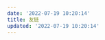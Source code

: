 ```yaml
---
date: '2022-07-19 10:20:14'
title: 友链
updated: '2022-07-19 10:20:14'
---
```

<div id="qexo-friends"></div>
<link rel="stylesheet" href="https://cdn.jsdelivr.net/npm/qexo-static@1.1.3/hexo/friends/friends.css"/>
<script src="https://cdn.jsdelivr.net/npm/qexo-static@1.1.3/hexo/friends/friends.js"></script>
<script>loadQexoFriends("qexo-friends", "https://hexo-blog-cms.vercel.app")</script>
<div id="friends-api"></div>
<script src="https://cdn.jsdelivr.net/gh/Fgaoxing/blog-cdn@main/source/js/friends-api.js"></script>
<script>qexo_friend_api("friends-api","https://hexo-blog-cms.vercel.app");</script>
